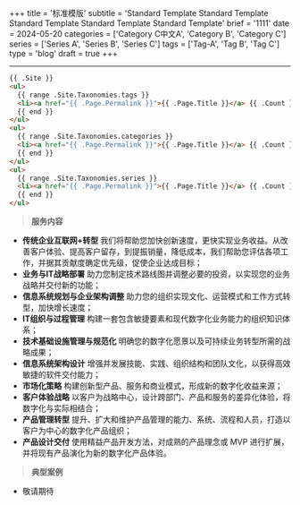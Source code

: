 +++
title = '标准模版'
subtitle = 'Standard Template Standard Template Standard Template Standard Template Standard Template'
brief = '1111'
date = 2024-05-20
categories = ['Category C中文A', 'Category B', 'Category C']
series = ['Series A', 'Series B', 'Series C']
tags = ['Tag-A', 'Tag B', 'Tag C']
type = 'blog'
draft = true
+++

---

```html
{{ .Site }}
<ul>
  {{ range .Site.Taxonomies.tags }}
  <li><a href="{{ .Page.Permalink }}">{{ .Page.Title }}</a> {{ .Count }}</li>
  {{ end }}
</ul>
<ul>
  {{ range .Site.Taxonomies.categories }}
  <li><a href="{{ .Page.Permalink }}">{{ .Page.Title }}</a> {{ .Count }}</li>
  {{ end }}
</ul>
<ul>
  {{ range .Site.Taxonomies.series }}
  <li><a href="{{ .Page.Permalink }}">{{ .Page.Title }}</a> {{ .Count }}</li>
  {{ end }}
</ul>
```


> **服务内容**

 - **传统企业互联网+转型** 我们将帮助您加快创新速度，更快实现业务收益。从改善客户体验、提高客户留存，到提振销量，降低成本，我们帮助您评估各项工作，并据其贡献度确定优先级，促使企业达成目标；
 - **业务与IT战略部署** 助力您制定技术路线图并调整必要的投资，以实现您的业务战略并交付新的功能；
 - **信息系统规划与企业架构调整** 助力您的组织实现文化、运营模式和工作方式转型，加快增长速度；
 - **IT组织与过程管理** 构建一套包含敏捷要素和现代数字化业务能力的组织知识体系；
 - **技术基础设施管理与规范化** 明确您的数字化愿景以及可持续业务转型所需的战略成果；
 - **信息系统架构设计** 增强并发展技能、实践、组织结构和团队文化，以获得高效敏捷的软件交付能力；
 - **市场化策略** 构建创新型产品、服务和商业模式，形成新的数字化收益来源；
 - **客户体验战略** 以客户为战略中心，设计跨部门、产品和服务的差异化体验，将数字化与实际相结合；
 - **产品管理转型** 提升、扩大和维护产品管理的能力、系统、流程和人员，打造以客户为中心的数字化产品组织；
 - **产品设计交付** 使用精益产品开发方法，对成熟的产品理念或 MVP 进行扩展，并将现有产品演化为新的数字化产品体验。

> **典型案例**

 - 敬请期待
